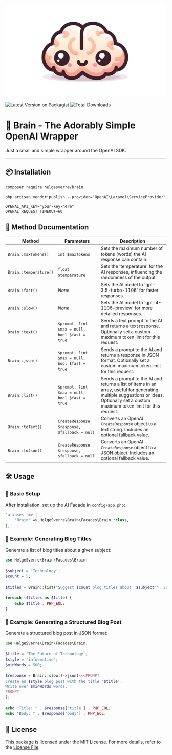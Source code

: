<p align="center"><img src="art/brain.webp"></p>

![Latest Version on Packagist](https://img.shields.io/packagist/v/helgesverre/brain.svg?style=flat-square) ![Total Downloads](https://img.shields.io/packagist/dt/helgesverre/brain.svg?style=flat-square)

# 🧠 Brain - The Adorably Simple OpenAI Wrapper

Just a small and simple wrapper around the OpenAI SDK.

----

## 📦 Installation

```shell
composer require helgesverre/brain
```

```shell
php artisan vendor:publish --provider="OpenAI\Laravel\ServiceProvider"
```

```dotenv
OPENAI_API_KEY="your-key-here"
OPENAI_REQUEST_TIMEOUT=60
```

## 📖 Method Documentation

| Method                 | Parameters                                     | Description                                                                                                                                                                          |
|------------------------|------------------------------------------------|--------------------------------------------------------------------------------------------------------------------------------------------------------------------------------------|
| `Brain::maxTokens()`   | `int $maxTokens`                               | Sets the maximum number of tokens (words) the AI response can contain.                                                                                                               |
| `Brain::temperature()` | `float $temperature`                           | Sets the 'temperature' for the AI responses, influencing the randomness of the output.                                                                                               |
| `Brain::fast()`        | *None*                                         | Sets the AI model to 'gpt-3.5-turbo-1106' for faster responses.                                                                                                                      |
| `Brain::slow()`        | *None*                                         | Sets the AI model to 'gpt-4-1106-preview' for more detailed responses.                                                                                                               |
| `Brain::text()`        | `$prompt, ?int $max = null, bool $fast = true` | Sends a text prompt to the AI and returns a text response. Optionally set a custom maximum token limit for this request.                                                             |
| `Brain::json()`        | `$prompt, ?int $max = null, bool $fast = true` | Sends a prompt to the AI and returns a response in JSON format. Optionally set a custom maximum token limit for this request.                                                        |
| `Brain::list()`        | `$prompt, ?int $max = null, bool $fast = true` | Sends a prompt to the AI and returns a list of items in an array, useful for generating multiple suggestions or ideas. Optionally set a custom maximum token limit for this request. |
| `Brain::toText()`      | `CreateResponse $response, $fallback = null`   | Converts an OpenAI `CreateResponse` object to a text string. Includes an optional fallback value.                                                                                    |
| `Brain::toJson()`      | `CreateResponse $response, $fallback = null`   | Converts an OpenAI `CreateResponse` object to a JSON object. Includes an optional fallback value.                                                                                    |

## 🛠 Usage

### 🔧 Basic Setup

After installation, set up the AI Facade in `config/app.php`:

```php
'aliases' => [
    'Brain' => HelgeSverre\Brain\Facades\Brain::class,
],
```

### 📝 Example: Generating Blog Titles

Generate a list of blog titles about a given subject:

```php
use HelgeSverre\Brain\Facades\Brain;

$subject = 'Technology';
$count = 5;

$titles = Brain::list("Suggest $count blog titles about '$subject'", 200);

foreach ($titles as $title) {
    echo $title . PHP_EOL;
}
```

### 📄 Example: Generating a Structured Blog Post

Generate a structured blog post in JSON format:

```php
use HelgeSverre\Brain\Facades\Brain;

$title = 'The Future of Technology';
$style = 'informative';
$minWords = 500;

$response = Brain::slow()->json(<<<PROMPT
Create an $style blog post with the title '$title'. 
Write over $minWords words.
PROMPT
);

echo "Title: " . $response['title'] . PHP_EOL;
echo "Body: " . $response['body'] . PHP_EOL;
```

## 📜 License

This package is licensed under the MIT License. For more details, refer to the [License File](LICENSE.md).
